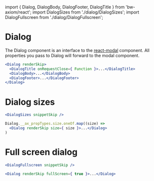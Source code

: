 import { Dialog, DialogBody, DialogFooter, DialogTitle } from 'bw-axiom/react';
import DialogSizes from './dialog/DialogSizes';
import DialogFullscreen from './dialog/DialogFullscreen';


# Dialog

The Dialog component is an interface to the [react-modal](https://github.com/reactjs/react-modal) component. All properties you pass to Dialog will forward to the modal component.

```jsx
<Dialog renderSkip>
  <DialogTitle onRequestClose={ Function }>...</DialogTitle>
  <DialogBody>...</DialogBody>
  <DialogFooter>...</DialogFooter>
</Dialog>
```


# Dialog sizes

```jsx
<DialogSizes snippetSkip />
```

```jsx
Dialog.__ax_propTypes.size.oneOf.map((size) => 
  <Dialog renderSkip size={ size }>...</Dialog>
)
```


# Full screen dialog

```jsx
<DialogFullscreen snippetSkip />
```

```jsx
<Dialog renderSkip fullScreen={ true }>...</Dialog>
```
